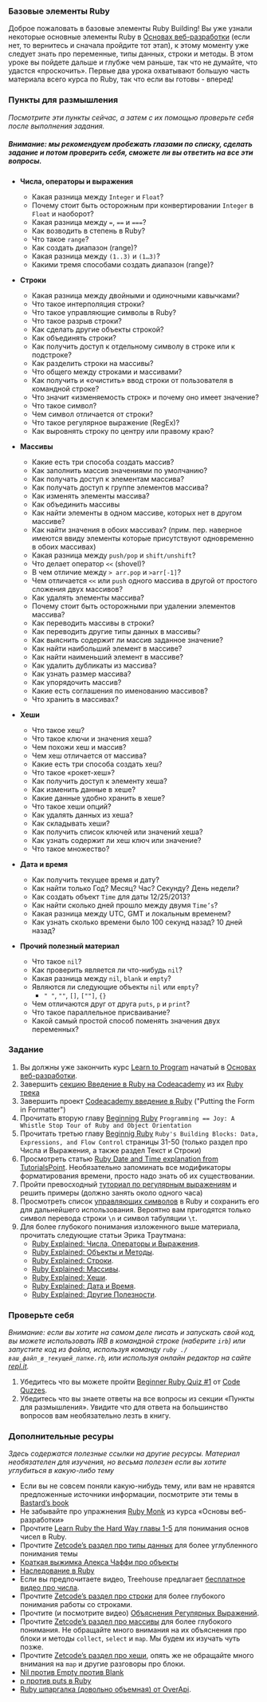 ### Базовые элементы Ruby
Доброе пожаловать в базовые элементы Ruby Building! Вы уже узнали некоторые основные элементы Ruby в [Основах веб-разработки](/web-development-101) (если нет, то вернитесь и сначала пройдите тот этап), к этому моменту уже следует знать про переменные, типы данных, строки и методы.
В этом уроке вы пойдете дальше и глубже чем раньше, так что не думайте, что удастся «проскочить». Первые два урока охватывают большую часть материала всего курса по Ruby, так что если вы готовы - вперед!

### Пункты для размышления

*Посмотрите эти пункты сейчас, а затем с их помощью проверьте себя после выполнения задания.*

##### Внимание: мы рекомендуем пробежать глазами по списку, сделать задание и потом проверить себя, сможете ли вы ответить на все эти вопросы.

* **Числа, операторы и выражения**
	- Какая разница между `Integer` и `Float`?
	- Почему стоит быть осторожным при конвертировании `Integer` в `Float` и наоборот?
	- Какая разница между `=`, `==` и `===`?
	- Как возводить в степень в Ruby?
	- Что такое `range`?
	- Как создать диапазон (range)?
	- Какая разница между `(1..3)` и `(1…3)`?
	- Какими тремя способами создать диапазон (range)?

* **Строки**
	- Какая разница между двойными и одиночными кавычками?
	- Что такое интерполяция строки?
	- Что такое управляющие символы в Ruby?
	- Что такое разрыв строки?
	- Как сделать другие объекты строкой?
	- Как объединять строки?
	- Как получить доступ к отдельному символу в строке или к подстроке?
	- Как разделить строки на массивы?
	- Что общего между строками и массивами?
	- Как получить и «очистить» ввод строки от пользователя в командной строке?
	- Что значит «изменяемость строк» и почему оно имеет значение?
	- Что такое символ?
	- Чем символ отличается от строки?
	- Что такое регулярное выражение (RegEx)?
	- Как выровнять строку по центру или правому краю?

* **Массивы**
	- Какие есть три способа создать массив?
	- Как заполнить массив значениями по умолчанию?
	- Как получать доступ к элементам массива?
	- Как получать доступ к группе элементов массива?
	- Как изменять элементы массива?
	- Как объединить массивы
	- Как найти элементы в одном массиве, которых нет в другом массиве?
	- Как найти значения в обоих массивах? (прим. пер. наверное имеются ввиду элементы которые присутствуют одновременно в обоих массивах)
	- Какая разница между `push/pop` и `shift/unshift`?
	- Что делает оператор `<<` (shovel)?
	- В чем отличие между `> arr.pop` и `>arr[-1]`?
	- Чем отличается `<<` или `push` одного массива в другой от простого сложения двух массивов?
	- Как удалять элементы массива?
	- Почему стоит быть осторожными при удалении элементов массива?
	- Как переводить массивы в строки?
	- Как переводить другие типы данных в массивы?
	- Как выяснить содержит ли массив заданное значение?
	- Как найти наибольший элемент в массиве?
	- Как найти наименьший элемент в массиве?
	- Как удалить дубликаты из массива?
	- Как узнать размер массива?
	- Как упорядочить массив?
	- Какие есть соглашения по именованию массивов?
	- Что хранить в массивах?

* **Хеши**
	- Что такое хеш?
	- Что такое ключи и значения хеша?
	- Чем похожи хеш и массив?
	- Чем хеш отличается от массива?
	- Какие есть три способа создать хеш?
	- Что такое «рокет-хеш»?
	- Как получить доступ к элементу хеша?
	- Как изменить данные в хеше?
	- Какие данные удобно хранить в хеше?
	- Что такое хеши опций?
	- Как удалять данных из хеша?
	- Как складывать хеши?
	- Как получить список ключей или значений хеша?
	- Как узнать содержит ли хеш ключ или значение?
	- Что такое множество?

* **Дата и время**
	- Как получить текущее время и дату?
	- Как найти только Год? Месяц? Час? Секунду? День недели?
	- Как создать объект `Time` для даты 12/25/2013?
	- Как найти сколько дней прошло между двумя `Time’s`?
	- Какая разница между UTC, GMT и локальным временем?
	- Как узнать сколько времени было 100 секунд назад? 10 дней назад?

* **Прочий полезный материал**
	- Что такое `nil`?
	- Как проверить является ли что-нибудь `nil`?
	- Какая разница между `nil`, `blank` и `empty`?
	- Являются ли следующие объекты `nil` или `empty`?
		+ `" "`, `""`, `[]`, `[""]`, `{}`
	- Чем отличаются друг от друга `puts`, `p` и `print`?
	- Что такое параллельное присваивание?
	- Какой самый простой способ поменять значения двух переменных?

### Задание
1. Вы должны уже закончить курс [Learn to Program](http://www.shokhirev.com/mikhail/ruby/ltp/title.html/) начатый в [Основах веб-разработки](/web-development-101).
2. Завершить [секцию Введение в Ruby на Codeacademy](http://www.codecademy.com/courses/ruby-beginner-en-d1Ylq/0/1) из их [Ruby трека](http://www.codecademy.com/tracks/ruby)
3. Завершить проект [Codeacademy введение в Ruby](http://www.codecademy.com/courses/ruby-beginner-en-MxXx5/0/1) ("Putting the Form in Formatter")
4. Прочитать вторую главу [Beginning Ruby](http://beginningruby.org/]) `Programming == Joy: A Whistle Stop Tour of Ruby and Object Orientation`
5. Прочитать третью главу [Beginnig Ruby](http://beginningruby.org/) `Ruby's Building Blocks: Data, Expressions, and Flow Control` страницы 31-50 (только раздел про Числа и Выражения, а также раздел Текст и Строки)
6. Просмотреть статью [Ruby Date and Time explanation from TutorialsPoint](http://www.tutorialspoint.com/ruby/ruby_date_time.htm). Необязательно запоминать все модификаторы форматирования времени, просто надо знать об их существовании.
7. Пройти превосходный [туториал по регулярным выражениям](http://regexone.com/) и решить примеры (должно занять около одного часа)
8. Просмотреть список [управляющих символов](http://www.java2s.com/Code/Ruby/String/EscapeCharacterslist.htm) в Ruby и сохранить его для дальнейшего использования. Вероятно вам пригодятся только символ перевода строки `\n` и символ табуляции `\t`.
9. Для более глубокого понимания изложенного выше материала, прочитать следующие статьи Эрика Траутмана:
	- [Ruby Explained: Числа, Операторы и Выражения](http://www.eriktrautman.com/posts/ruby-explained-numbers-operators-and-expressions).
	- [Ruby Explained: Объекты и Методы](http://www.eriktrautman.com/posts/ruby-explained-objects-and-methods).
	- [Ruby Explained: Строки](http://www.eriktrautman.com/posts/ruby-explained-strings).
	- [Ruby Explained: Массивы](http://www.eriktrautman.com/posts/ruby-explained-arrays).
	- [Ruby Explained: Хеши](http://www.eriktrautman.com/posts/ruby-explained-hashes).
	- [Ruby Explained: Дата и Время](http://www.eriktrautman.com/posts/ruby-explained-dates-and-times).
	- [Ruby Explained: Другие Полезности](http://www.eriktrautman.com/posts/ruby-explained-other-random-tidbits).

### Проверьте себя
*Внимание: если вы хотите на самом деле писать и запускать свой код, вы можете использовать IRB в командной строке (наберите `irb`) или запустите код из файла, используя команду `ruby ./ваш_файл_в_текущей_папке.rb`, или используя онлайн редактор на сайте [repl.it](http://repl.it/languages/Ruby).*

1. Убедитесь что вы можете пройти [Beginner Ruby Quiz #1](http://www.codequizzes.com/learn-ruby/variables-strings-numbers) от [Code Quzzes](http://www.codequizzes.com/).
2. Убедитесь что вы знаете ответы на все вопросы из секции «Пункты для размышления». Увидите что для ответа на большинство вопросов вам необязательно лезть в книгу.

### Дополнительные ресуры
*Здесь содержатся полезные ссылки на другие ресурсы. Материал необязателен для изучения, но весьма полезен если вы хотите углубиться в какую-либо тему*

- Если вы не совсем поняли какую-нибудь тему, или вам не нравятся предложенные источники информации, посмотрите эти темы в [Bastard’s book](http://ruby.bastardsbook.com/)
- Не забывайте про упражнения [Ruby Monk](http://rubymonk.com/) из курса «Основы веб-разработки»
- Прочтите [Learn Ruby the Hard Way главы 1-5](http://ruby.learncodethehardway.org/book/ex3.html) для понимания основ чисел в Ruby.
- Прочтите [Zetcode’s раздел про типы данных](http://zetcode.com/lang/rubytutorial/datatypes/) для более углубленного понимания темы
- [Краткая выжимка Алекса Чаффи про объекты](http://codelikethis.com/lessons/learn_to_code/objects)
- [Наследование в Ruby](http://rubylearning.com/satishtalim/ruby_inheritance.html)
- Если вы предпочитаете видео, Treehouse предлагает [бесплатное видео про числа](http://teamtreehouse.com/library/programming/ruby-foundations/numbers/creating-numbers).
- Прочтите [Zetcode’s раздел про строки](http://zetcode.com/lang/rubytutorial/strings/) для более глубокого понимания работы со строками.
- Прочтите (и посмотрите видео) [Объяснения Регулярных Выражений](http://net.tutsplus.com/tutorials/ruby/ruby-for-newbies-regular-expressions/).
- Прочтите [Zetcode’s раздел про массивы](http://zetcode.com/lang/rubytutorial/arrays/) для более глубокого понимания. Не обращайте много внимания на их объяснения про блоки и методы `collect`, `select` и `map`. Мы будем их изучать чуть позже.
- Прочтите [Zetcode’s раздел про хеши](http://zetcode.com/lang/rubytutorial/hashes/), опять же не обращайте много внимания на `map` и другие разговоры про блоки.
- [Nil против Empty против Blank](http://stackoverflow.com/questions/885414/a-concise-explanation-of-nil-v-empty-v-blank-in-ruby-on-rails)
- [p против puts в Ruby](http://stackoverflow.com/questions/1255324/p-vs-puts-in-ruby)
- [Ruby шпаргалка (довольно объемная) от OverApi](http://overapi.com/ruby/).
